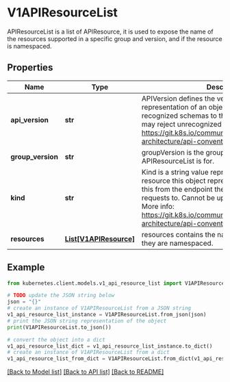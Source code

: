 # V1APIResourceList

APIResourceList is a list of APIResource, it is used to expose the name of the resources supported in a specific group and version, and if the resource is namespaced.

## Properties

Name | Type | Description | Notes
------------ | ------------- | ------------- | -------------
**api_version** | **str** | APIVersion defines the versioned schema of this representation of an object. Servers should convert recognized schemas to the latest internal value, and may reject unrecognized values. More info: https://git.k8s.io/community/contributors/devel/sig-architecture/api-conventions.md#resources | [optional] 
**group_version** | **str** | groupVersion is the group and version this APIResourceList is for. | 
**kind** | **str** | Kind is a string value representing the REST resource this object represents. Servers may infer this from the endpoint the kubernetes.client submits requests to. Cannot be updated. In CamelCase. More info: https://git.k8s.io/community/contributors/devel/sig-architecture/api-conventions.md#types-kinds | [optional] 
**resources** | [**List[V1APIResource]**](V1APIResource.md) | resources contains the name of the resources and if they are namespaced. | 

## Example

```python
from kubernetes.client.models.v1_api_resource_list import V1APIResourceList

# TODO update the JSON string below
json = "{}"
# create an instance of V1APIResourceList from a JSON string
v1_api_resource_list_instance = V1APIResourceList.from_json(json)
# print the JSON string representation of the object
print(V1APIResourceList.to_json())

# convert the object into a dict
v1_api_resource_list_dict = v1_api_resource_list_instance.to_dict()
# create an instance of V1APIResourceList from a dict
v1_api_resource_list_from_dict = V1APIResourceList.from_dict(v1_api_resource_list_dict)
```
[[Back to Model list]](../README.md#documentation-for-models) [[Back to API list]](../README.md#documentation-for-api-endpoints) [[Back to README]](../README.md)


